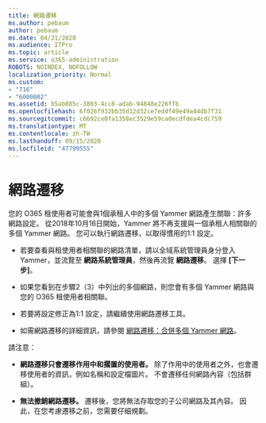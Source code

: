 ```yaml
---
title: 網路遷移
ms.author: pebaum
author: pebaum
ms.date: 04/21/2020
ms.audience: ITPro
ms.topic: article
ms.service: o365-administration
ROBOTS: NOINDEX, NOFOLLOW
localization_priority: Normal
ms.custom:
- "716"
- "6000002"
ms.assetid: b5ab885c-3803-4cc8-adab-94848e226ffb
ms.openlocfilehash: 6f026f932bb35d12d32ce7eddf49e49a44db7f31
ms.sourcegitcommit: c6692ce0fa1358ec3529e59ca0ecdfdea4cdc759
ms.translationtype: MT
ms.contentlocale: zh-TW
ms.lasthandoff: 09/15/2020
ms.locfileid: "47799555"
---
```

# <a name="network-migration"></a>網路遷移

您的 O365 租使用者可能會與1個承租人中的多個 Yammer 網路產生關聯：許多網路設定。 從2018年10月16日開始，Yammer 將不再支援與一個承租人相關聯的多個 Yammer 網路。 您可以執行網路遷移，以取得慣用的1:1 設定。
  
- 若要查看與租使用者相關聯的網路清單，請以全域系統管理員身分登入 Yammer，並流覽至 **網路系統管理員**，然後再流覽 **網路遷移**。 選擇 **[下一步]**。

- 如果您看到在步驟2（3）中列出的多個網路，則您會有多個 Yammer 網路與您的 O365 租使用者相關聯。

- 若要將設定修正為1:1 設定，請繼續使用網路遷移工具。

- 如需網路遷移的詳細資訊，請參閱 [網路遷移：合併多個 Yammer 網路](https://docs.microsoft.com/yammer/configure-your-yammer-network/consolidate-multiple-yammer-networks)。

請注意：
  
- **網路遷移只會遷移作用中和擱置的使用者。** 除了作用中的使用者之外，也會遷移使用者的資訊，例如名稱和設定檔圖片。 不會遷移任何網路內容（包括群組）。

- **無法撤銷網路遷移。** 遷移後，您將無法存取您的子公司網路及其內容。 因此，在您考慮遷移之前，您需要仔細規劃。
